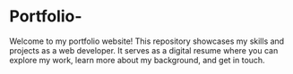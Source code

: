 # Portfolio-
Welcome to my portfolio website! This repository showcases my skills and projects as a web developer. It serves as a digital resume where you can explore my work, learn more about my background, and get in touch.
